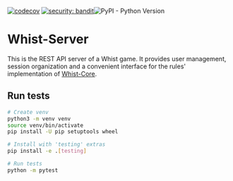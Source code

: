 [![codecov](https://codecov.io/gh/Whist-Team/Whist-Server/branch/main/graph/badge.svg)](https://codecov.io/gh/Whist-Team/Whist-Server) [![security: bandit](https://img.shields.io/badge/security-bandit-yellow.svg)](https://github.com/PyCQA/bandit)![PyPI - Python Version](https://img.shields.io/pypi/pyversions/whist-server)

# Whist-Server

This is the REST API server of a Whist game. It provides user management, session organization and
a convenient interface for the rules' implementation of
[Whist-Core](https://github.com/Whist-Team/Whist-Core).

## Run tests

```bash
# Create venv
python3 -m venv venv
source venv/bin/activate
pip install -U pip setuptools wheel

# Install with 'testing' extras
pip install -e .[testing]

# Run tests
python -m pytest
```
